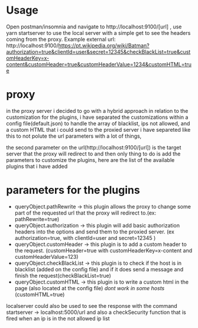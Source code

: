 # Usage
Open postman/insomnia and navigate to http://localhost:9100/[url] , use yarn startserver to use the local server with a simple get to see the headers coming from the proxy.
Example external url: http://localhost:9100/https://pt.wikipedia.org/wiki/Batman?authorization=true&clientId=user&secret=12345&checkBlackList=true&customHeaderKey=x-content&customHeader=true&customHeaderValue=1234&customHTML=true

# proxy 
in the proxy server i decided to go with a hybrid approach in relation to the customization for the plugins, i have separated
the customizations within a config file(default.json) to handle the array of blacklist, ips not allowed, and a custom HTML that i could
send to the proxied server i have separeted like this to not polute the url parameters with a lot of things,

the second parameter on the url(http://localhost:9100/[url]) is the target server that the proxy will redirect to and then 
only thing to do is add the parameters to customize the plugins, here are the list of the available plugins that i have added

# parameters for the plugins
* queryObject.pathRewrite -> this plugin allows the proxy to change some part of the requested url that the proxy will redirect to.(ex: pathRewrite=true)
* queryObject.authorization -> this plugin will add basic authorization headers into the options and send them to the proxied server. (ex authorization=true, with clientId=user and secret=12345  )
* queryObject.customHeader -> this plugin is to add a custom header to the request. (customHeader=true with customHeaderKey=x-content and customHeaderValue=123)
* queryObject.checkBlackList -> this plugin is to check if the host is in blacklist (added on the config file) and if it does send a message and finish the request(checkBlackList=true)
* queryObject.customHTML -> this plugin is to write a custom html in the page (also located at the config file) *dont work in some hosts* (customHTML=true)



localserver could also be used to see the response with the command startserver -> localhost:5000/url
and also a checkSecurity function that is fired when an ip is in the not allowed ip list
